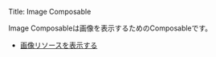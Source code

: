 Title: Image Composable

Image Composableは画像を表示するためのComposableです。

- [画像リソースを表示する](./drawable.html)
